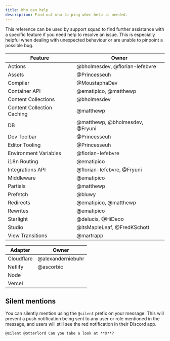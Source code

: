 ```yaml
---
title: Who can help
description: Find out who to ping when help is needed.
---
```


This reference can be used by support squad to find further assistance with a specific feature if you need help to resolve an issue. This is especially helpful when dealing with unexpected behaviour or are unable to pinpoint a possible bug.

| Feature                    | Owner                           |
| -------------------------- | ------------------------------- |
| Actions                    | @bholmesdev, @florian-lefebvre  |
| Assets                     | @Princesseuh                    |
| Compiler                   | @MoustaphaDev                   |
| Container API              | @ematipico, @matthewp           |
| Content Collections        | @bholmesdev                     |
| Content Collection Caching | @matthewp                       |
| DB                         | @matthewp, @bholmesdev, @Fryuni |
| Dev Toolbar                | @Princesseuh                    |
| Editor Tooling             | @Princesseuh                    |
| Environment Variables      | @florian-lefebvre               |
| i18n Routing               | @ematipico                      |
| Integrations API           | @florian-lefebvre, @Fryuni      |
| Middleware                 | @ematipico                      |
| Partials                   | @matthewp                       |
| Prefetch                   | @bluwy                          |
| Redirects                  | @ematipico, @matthewp           |
| Rewrites                   | @ematipico                      |
| Starlight                  | @delucis, @HiDeoo               |
| Studio                     | @itsMapleLeaf, @FredKSchott     |
| View Transitions           | @martrapp                       |

| Adapter    | Owner             |
| ---------- | ----------------- |
| Cloudflare | @alexanderniebuhr |
| Netlify    | @ascorbic         |
| Node       |                   |
| Vercel     |                   |

## Silent mentions

You can silently mention using the `@silent` prefix on your message. This will prevent a push notification being sent to any user or role mentioned in the message, and users will still see the red notification in their Discord app.

```
@silent @otterlord Can you take a look at **X**?
```
